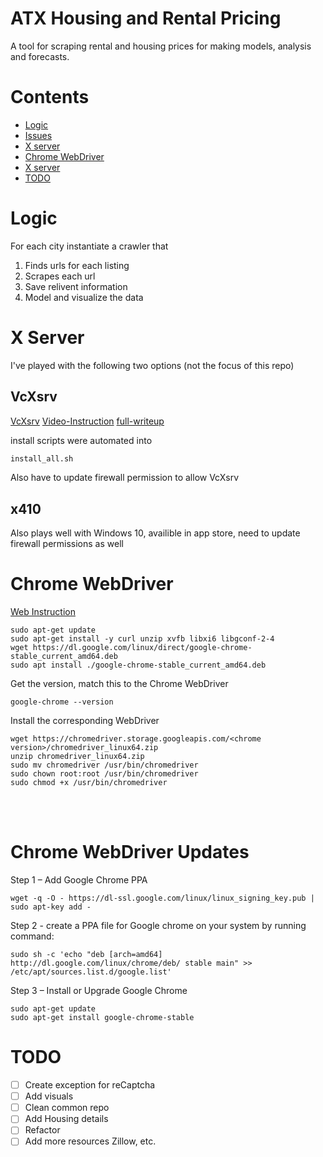 # ATX Housing and Rental Pricing
A tool for scraping rental and housing prices for making models, analysis and forecasts.

# Contents
* [Logic](#Logic)
* [Issues](#Need-to-install-an-X11-graphical-monitor-on-windows)
* [X server](#)
* [Chrome WebDriver](#Chrome-WebDriver)
* [X server](#)
* [TODO](#TODO)


# Logic 
For each city instantiate a crawler that
1) Finds urls for each listing
2) Scrapes each url
3) Save relivent information
4) Model and visualize the data


# X Server 
I've played with the following two options (not the focus of this repo)
## VcXsrv
[VcXsrv](https://sourceforge.net/projects/vcxsrv/) 
[Video-Instruction](https://www.youtube.com/watch?v=4SZXbl9KVsw) 
[full-writeup](https://www.gregbrisebois.com/posts/chromedriver-in-wsl2/)

install scripts were automated into 
```bash 
install_all.sh
```
Also have to update firewall permission to allow VcXsrv

## x410
Also plays well with Windows 10, availible in app store, need to update firewall permissions as well
<br>

# Chrome WebDriver
[Web Instruction](https://www.gregbrisebois.com/posts/chromedriver-in-wsl2/)

```
sudo apt-get update
sudo apt-get install -y curl unzip xvfb libxi6 libgconf-2-4
wget https://dl.google.com/linux/direct/google-chrome-stable_current_amd64.deb
sudo apt install ./google-chrome-stable_current_amd64.deb
```
Get the version, match this to the Chrome WebDriver
```
google-chrome --version
```
Install the corresponding WebDriver
```
wget https://chromedriver.storage.googleapis.com/<chrome version>/chromedriver_linux64.zip
unzip chromedriver_linux64.zip
sudo mv chromedriver /usr/bin/chromedriver
sudo chown root:root /usr/bin/chromedriver
sudo chmod +x /usr/bin/chromedriver
```
<br></br>
# Chrome WebDriver Updates
Step 1 – Add Google Chrome PPA
```
wget -q -O - https://dl-ssl.google.com/linux/linux_signing_key.pub | sudo apt-key add - 
````
Step 2 - create a PPA file for Google chrome on your system by running command:
```
sudo sh -c 'echo "deb [arch=amd64] http://dl.google.com/linux/chrome/deb/ stable main" >> /etc/apt/sources.list.d/google.list'
```
Step 3 – Install or Upgrade Google Chrome
``` 
sudo apt-get update
sudo apt-get install google-chrome-stable 
```
# TODO

* [ ] Create exception for reCaptcha
* [ ] Add visuals
* [ ] Clean common repo
* [ ] Add Housing details
* [ ] Refactor
* [ ] Add more resources Zillow, etc.